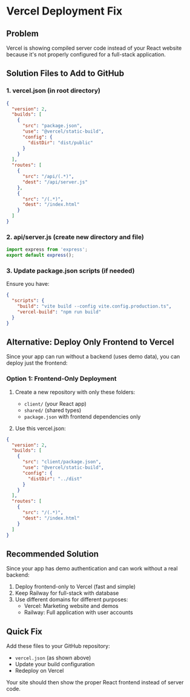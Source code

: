 # Vercel Deployment Fix

## Problem
Vercel is showing compiled server code instead of your React website because it's not properly configured for a full-stack application.

## Solution Files to Add to GitHub

### 1. vercel.json (in root directory)
```json
{
  "version": 2,
  "builds": [
    {
      "src": "package.json",
      "use": "@vercel/static-build",
      "config": {
        "distDir": "dist/public"
      }
    }
  ],
  "routes": [
    {
      "src": "/api/(.*)",
      "dest": "/api/server.js"
    },
    {
      "src": "/(.*)",
      "dest": "/index.html"
    }
  ]
}
```

### 2. api/server.js (create new directory and file)
```javascript
import express from 'express';
export default express();
```

### 3. Update package.json scripts (if needed)
Ensure you have:
```json
{
  "scripts": {
    "build": "vite build --config vite.config.production.ts",
    "vercel-build": "npm run build"
  }
}
```

## Alternative: Deploy Only Frontend to Vercel

Since your app can run without a backend (uses demo data), you can deploy just the frontend:

### Option 1: Frontend-Only Deployment
1. Create a new repository with only these folders:
   - `client/` (your React app)
   - `shared/` (shared types)
   - `package.json` with frontend dependencies only

2. Use this vercel.json:
```json
{
  "version": 2,
  "builds": [
    {
      "src": "client/package.json",
      "use": "@vercel/static-build",
      "config": {
        "distDir": "../dist"
      }
    }
  ],
  "routes": [
    {
      "src": "/(.*)",
      "dest": "/index.html"
    }
  ]
}
```

## Recommended Solution
Since your app has demo authentication and can work without a real backend:

1. Deploy frontend-only to Vercel (fast and simple)
2. Keep Railway for full-stack with database
3. Use different domains for different purposes:
   - Vercel: Marketing website and demos
   - Railway: Full application with user accounts

## Quick Fix
Add these files to your GitHub repository:
- `vercel.json` (as shown above)
- Update your build configuration
- Redeploy on Vercel

Your site should then show the proper React frontend instead of server code.